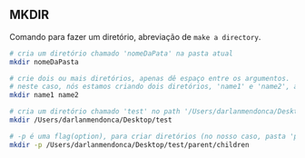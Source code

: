 ## MKDIR

Comando para fazer um diretório, abreviação de `make a directory`.

```sh
# cria um diretório chamado 'nomeDaPata' na pasta atual
mkdir nomeDaPasta
```

```sh
# crie dois ou mais diretórios, apenas dê espaço entre os argumentos.
# neste caso, nós estamos criando dois diretórios, 'name1' e 'name2', ambos na pasta atual.
mkdir name1 name2
```

```sh
# cria um diretório chamado 'test' no path '/Users/darlanmendonca/Desktop'
mkdir /Users/darlanmendonca/Desktop/test
```

```sh
# -p é uma flag(option), para criar diretórios (no nosso caso, pasta 'parent'), caso estes não existam
mkdir -p /Users/darlanmendonca/Desktop/test/parent/children
```